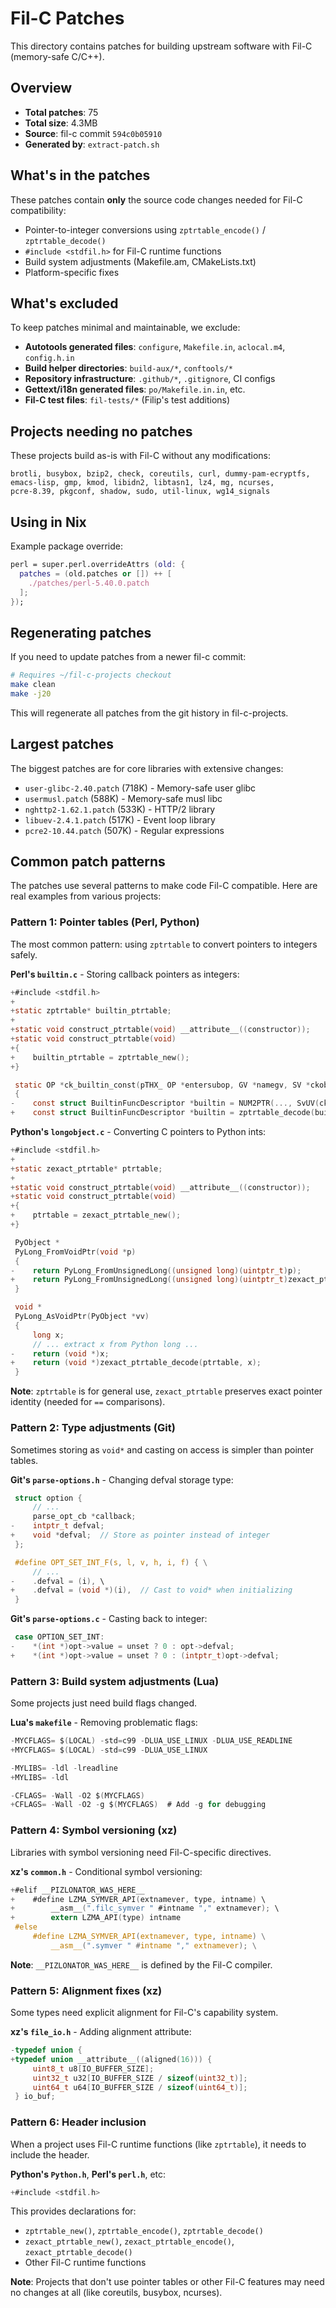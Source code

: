 # Fil-C Patches

This directory contains patches for building upstream software with Fil-C (memory-safe C/C++).

## Overview

- **Total patches**: 75
- **Total size**: 4.3MB
- **Source**: fil-c commit `594c0b05910`
- **Generated by**: `extract-patch.sh`

## What's in the patches

These patches contain **only** the source code changes needed for Fil-C compatibility:

- Pointer-to-integer conversions using `zptrtable_encode()` / `zptrtable_decode()`
- `#include <stdfil.h>` for Fil-C runtime functions
- Build system adjustments (Makefile.am, CMakeLists.txt)
- Platform-specific fixes

## What's excluded

To keep patches minimal and maintainable, we exclude:

- **Autotools generated files**: `configure`, `Makefile.in`, `aclocal.m4`, `config.h.in`
- **Build helper directories**: `build-aux/*`, `conftools/*`
- **Repository infrastructure**: `.github/*`, `.gitignore`, CI configs
- **Gettext/i18n generated files**: `po/Makefile.in.in`, etc.
- **Fil-C test files**: `fil-tests/*` (Filip's test additions)

## Projects needing no patches

These projects build as-is with Fil-C without any modifications:

```
brotli, busybox, bzip2, check, coreutils, curl, dummy-pam-ecryptfs,
emacs-lisp, gmp, kmod, libidn2, libtasn1, lz4, mg, ncurses,
pcre-8.39, pkgconf, shadow, sudo, util-linux, wg14_signals
```

## Using in Nix

Example package override:

```nix
perl = super.perl.overrideAttrs (old: {
  patches = (old.patches or []) ++ [
    ./patches/perl-5.40.0.patch
  ];
});
```

## Regenerating patches

If you need to update patches from a newer fil-c commit:

```bash
# Requires ~/fil-c-projects checkout
make clean
make -j20
```

This will regenerate all patches from the git history in fil-c-projects.

## Largest patches

The biggest patches are for core libraries with extensive changes:

- `user-glibc-2.40.patch` (718K) - Memory-safe user glibc
- `usermusl.patch` (588K) - Memory-safe musl libc
- `nghttp2-1.62.1.patch` (533K) - HTTP/2 library
- `libuev-2.4.1.patch` (517K) - Event loop library
- `pcre2-10.44.patch` (507K) - Regular expressions

## Common patch patterns

The patches use several patterns to make code Fil-C compatible. Here are real examples from various projects:

### Pattern 1: Pointer tables (Perl, Python)

The most common pattern: using `zptrtable` to convert pointers to integers safely.

**Perl's `builtin.c`** - Storing callback pointers as integers:
```c
+#include <stdfil.h>
+
+static zptrtable* builtin_ptrtable;
+
+static void construct_ptrtable(void) __attribute__((constructor));
+static void construct_ptrtable(void)
+{
+    builtin_ptrtable = zptrtable_new();
+}

 static OP *ck_builtin_const(pTHX_ OP *entersubop, GV *namegv, SV *ckobj)
 {
-    const struct BuiltinFuncDescriptor *builtin = NUM2PTR(..., SvUV(ckobj));
+    const struct BuiltinFuncDescriptor *builtin = zptrtable_decode(builtin_ptrtable, SvUV(ckobj));
```

**Python's `longobject.c`** - Converting C pointers to Python ints:
```c
+#include <stdfil.h>
+
+static zexact_ptrtable* ptrtable;
+
+static void construct_ptrtable(void) __attribute__((constructor));
+static void construct_ptrtable(void)
+{
+    ptrtable = zexact_ptrtable_new();
+}

 PyObject *
 PyLong_FromVoidPtr(void *p)
 {
-    return PyLong_FromUnsignedLong((unsigned long)(uintptr_t)p);
+    return PyLong_FromUnsignedLong((unsigned long)(uintptr_t)zexact_ptrtable_encode(ptrtable, p));
 }

 void *
 PyLong_AsVoidPtr(PyObject *vv)
 {
     long x;
     // ... extract x from Python long ...
-    return (void *)x;
+    return (void *)zexact_ptrtable_decode(ptrtable, x);
 }
```

**Note**: `zptrtable` is for general use, `zexact_ptrtable` preserves exact pointer identity (needed for `==` comparisons).

### Pattern 2: Type adjustments (Git)

Sometimes storing as `void*` and casting on access is simpler than pointer tables.

**Git's `parse-options.h`** - Changing defval storage type:
```c
 struct option {
     // ...
     parse_opt_cb *callback;
-    intptr_t defval;
+    void *defval;  // Store as pointer instead of integer
 };

 #define OPT_SET_INT_F(s, l, v, h, i, f) { \
     // ...
-    .defval = (i), \
+    .defval = (void *)(i),  // Cast to void* when initializing
 }
```

**Git's `parse-options.c`** - Casting back to integer:
```c
 case OPTION_SET_INT:
-    *(int *)opt->value = unset ? 0 : opt->defval;
+    *(int *)opt->value = unset ? 0 : (intptr_t)opt->defval;
```

### Pattern 3: Build system adjustments (Lua)

Some projects just need build flags changed.

**Lua's `makefile`** - Removing problematic flags:
```c
-MYCFLAGS= $(LOCAL) -std=c99 -DLUA_USE_LINUX -DLUA_USE_READLINE
+MYCFLAGS= $(LOCAL) -std=c99 -DLUA_USE_LINUX

-MYLIBS= -ldl -lreadline
+MYLIBS= -ldl

-CFLAGS= -Wall -O2 $(MYCFLAGS)
+CFLAGS= -Wall -O2 -g $(MYCFLAGS)  # Add -g for debugging
```

### Pattern 4: Symbol versioning (xz)

Libraries with symbol versioning need Fil-C-specific directives.

**xz's `common.h`** - Conditional symbol versioning:
```c
+#elif __PIZLONATOR_WAS_HERE__
+    #define LZMA_SYMVER_API(extnamever, type, intname) \
+        __asm__(".filc_symver " #intname "," extnamever); \
+        extern LZMA_API(type) intname
 #else
     #define LZMA_SYMVER_API(extnamever, type, intname) \
         __asm__(".symver " #intname "," extnamever); \
```

**Note**: `__PIZLONATOR_WAS_HERE__` is defined by the Fil-C compiler.

### Pattern 5: Alignment fixes (xz)

Some types need explicit alignment for Fil-C's capability system.

**xz's `file_io.h`** - Adding alignment attribute:
```c
-typedef union {
+typedef union __attribute__((aligned(16))) {
     uint8_t u8[IO_BUFFER_SIZE];
     uint32_t u32[IO_BUFFER_SIZE / sizeof(uint32_t)];
     uint64_t u64[IO_BUFFER_SIZE / sizeof(uint64_t)];
 } io_buf;
```

### Pattern 6: Header inclusion

When a project uses Fil-C runtime functions (like `zptrtable`), it needs to include the header.

**Python's `Python.h`**, **Perl's `perl.h`**, etc:
```c
+#include <stdfil.h>
```

This provides declarations for:
- `zptrtable_new()`, `zptrtable_encode()`, `zptrtable_decode()`
- `zexact_ptrtable_new()`, `zexact_ptrtable_encode()`, `zexact_ptrtable_decode()`
- Other Fil-C runtime functions

**Note**: Projects that don't use pointer tables or other Fil-C features may need no changes at all (like coreutils, busybox, ncurses).
